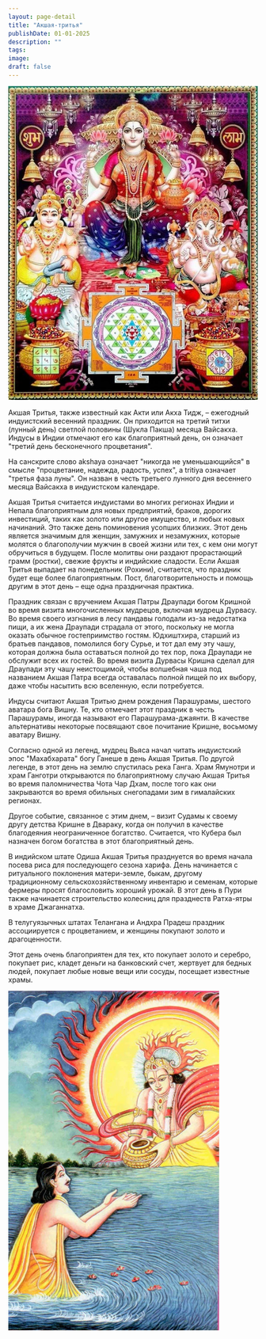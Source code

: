 ```yaml
---
layout: page-detail
title: "Акшая-тритья"
publishDate: 01-01-2025
description: ""
tags:
image:
draft: false
---
```


![Лакшми, Ганеша, Кубера](/upload/medialibrary/f87/f870bdc0870d60be3c849d27fd6b4465.jpg "Лакшми, Ганеша, Кубера")  

  
 Акшая Тритья, также известный как Акти или Акха Тидж, – ежегодный индуистский весенний праздник. Он приходится на третий титхи (лунный день) светлой половины (Шукла Пакша) месяца Вайсакха. Индусы в Индии отмечают его как благоприятный день, он означает "третий день бесконечного процветания".

 На санскрите слово akshaya означает "никогда не уменьшающийся" в смысле "процветание, надежда, радость, успех", а tritiya означает "третья фаза луны". Он назван в честь третьего лунного дня весеннего месяца Вайсакха в индуистском календаре.

 Акшая Тритья считается индуистами во многих регионах Индии и Непала благоприятным для новых предприятий, браков, дорогих инвестиций, таких как золото или другое имущество, и любых новых начинаний. Это также день поминовения усопших близких. Этот день является значимым для женщин, замужних и незамужних, которые молятся о благополучии мужчин в своей жизни или тех, с кем они могут обручиться в будущем. После молитвы они раздают прорастающий грамм (ростки), свежие фрукты и индийские сладости. Если Акшая Тритья выпадает на понедельник (Рохини), считается, что праздник будет еще более благоприятным. Пост, благотворительность и помощь другим в этот день – еще одна праздничная практика.

 Праздник связан с вручением Акшая Патры Драупади богом Кришной во время визита многочисленных мудрецов, включая мудреца Дурвасу. Во время своего изгнания в лесу пандавы голодали из-за недостатка пищи, а их жена Драупади страдала от этого, поскольку не могла оказать обычное гостеприимство гостям. Юдхиштхира, старший из братьев пандавов, помолился богу Сурье, и тот дал ему эту чашу, которая должна была оставаться полной до тех пор, пока Драупади не обслужит всех их гостей. Во время визита Дурвасы Кришна сделал для Драупади эту чашу неистощимой, чтобы волшебная чаша под названием Акшая Патра всегда оставалась полной пищей по их выбору, даже чтобы насытить всю вселенную, если потребуется.

 Индусы считают Акшая Тритью днем рождения Парашурамы, шестого аватара бога Вишну. Те, кто отмечает этот праздник в честь Парашурамы, иногда называют его Парашурама-джаянти. В качестве альтернативы некоторые посвящают свое почитание Кришне, восьмому аватару Вишну.

 Согласно одной из легенд, мудрец Вьяса начал читать индуистский эпос "Махабхарата" богу Ганеше в день Акшая Тритья. По другой легенде, в этот день на землю спустилась река Ганга. Храм Ямунотри и храм Ганготри открываются по благоприятному случаю Акшая Тритья во время паломничества Чота Чар Дхам, после того как они закрываются во время обильных снегопадами зим в гималайских регионах.

 Другое событие, связанное с этим днем, – визит Судамы к своему другу детства Кришне в Двараку, когда он получил в качестве благодеяния неограниченное богатство. Считается, что Кубера был назначен богом богатства в этот благоприятный день.

 В индийском штате Одиша Акшая Тритья празднуется во время начала посева риса для последующего сезона харифа. День начинается с ритуального поклонения матери-земле, быкам, другому традиционному сельскохозяйственному инвентарю и семенам, которые фермеры просят благословить хороший урожай. В этот день в Пури также начинается строительство колесниц для празднеств Ратха-ятры в храме Джаганнатха.

 В телугуязычных штатах Телангана и Андхра Прадеш праздник ассоциируется с процветанием, и женщины покупают золото и драгоценности.

 Этот день очень благоприятен для тех, кто покупает золото и серебро, покупает рис, кладет деньги на банковский счет, жертвует для бедных людей, покупает любые новые вещи или сосуды, посещает известные храмы.

  
![Бог Сурья дарует Юдхиштхире Акшая Патру](/upload/medialibrary/e70/e70fda82147cd5490713d9ce45fea885.jpg "Бог Сурья дарует Юдхиштхире Акшая Патру")  
  
  
